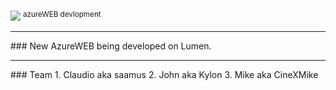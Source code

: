 ![](http://www.habbcrazy.net/resources/fonts/62/azureweb.gif)
<sup>azureWEB devlopment</sup>

<hr>
### New AzureWEB being developed on Lumen.

<hr>
### Team
1. Claudio aka saamus
2. John aka Kylon
3. Mike aka CineXMike
